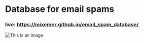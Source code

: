 # Database for email spams

### live: https://mixemer.github.io/email_spam_database/

![This is an image]([https://myoctocat.com/assets/images/base-octocat.svg](https://github.com/mixemer/email_spam_database/blob/main/CISC%203650%20Group%232.pdf))
